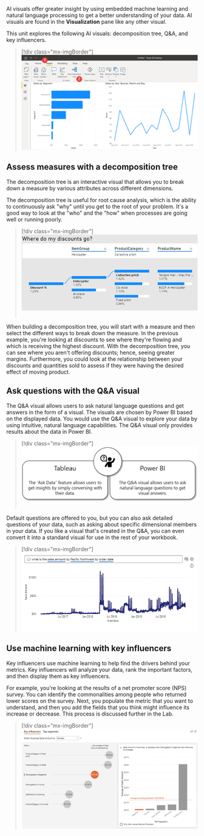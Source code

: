 AI visuals offer greater insight by using embedded machine learning and natural language processing to get a better understanding of your data. AI visuals are found in the **Visualization** pane like any other visual.

This unit explores the following AI visuals: decomposition tree, Q&A, and key influencers.

> [!div class="mx-imgBorder"]
> [![AI visuals can be found under Insert>AI Visuals on the ribbon.](../media/ai-visuals.png)](../media/ai-visuals.png#lightbox)

## Assess measures with a decomposition tree

The decomposition tree is an interactive visual that allows you to break down a measure by various attributes across different dimensions. 

The decomposition tree is useful for root cause analysis, which is the ability to continuously ask "why" until you get to the root of your problem. It's a good way to look at the "who" and the "how" when processes are going well or running poorly.

> [!div class="mx-imgBorder"]
> [![Decomposition trees let users visualize data cross multiple dimensions.](../media/decomposition-tree.png)](../media/decomposition-tree.png#lightbox) 

When building a decomposition tree, you will start with a measure and then select the different ways to break down the measure. In the previous example, you're looking at discounts to see where they're flowing and which is receiving the highest discount. With the decomposition tree, you can see where you aren't offering discounts; hence, seeing greater margins. Furthermore, you could look at the relationship between your discounts and quantities sold to assess if they were having the desired effect of moving product.

## Ask questions with the Q&A visual

The Q&A visual allows users to ask natural language questions and get answers in the form of a visual. The visuals are chosen by Power BI based on the displayed data. You would use the Q&A visual to explore your data by using intuitive, natural language capabilities. The Q&A visual only provides results about the data in Power BI.

> [!div class="mx-imgBorder"]
> [![The Q&A visuals are similar to the Tableau Ask Data feature.](../media/ask-data-vs-q&a-visual.png)](../media/ask-data-vs-q&a-visual.png#lightbox) 

Default questions are offered to you, but you can also ask detailed questions of your data, such as asking about specific dimensional members in your data. If you like a visual that's created in the Q&A, you can even convert it into a standard visual for use in the rest of your workbook.

> [!div class="mx-imgBorder"]
> [![Q&A visuals let users ask natural language questions and the results return as visuals.](../media/q&a.png)](../media/q&a.png#lightbox)

## Use machine learning with key influencers

Key influencers use machine learning to help find the drivers behind your metrics. Key influencers will analyze your data, rank the important factors, and then display them as key influencers.

For example, you're looking at the results of a net promoter score (NPS) survey. You can identify the commonalities among people who returned lower scores on the survey. Next, you populate the metric that you want to understand, and then you add the fields that you think might influence its increase or decrease. This process is discussed further in the Lab.

> [!div class="mx-imgBorder"]
> [![Key influencers visuals help users understand the factors that drive a metric you are interested in.](../media/key-influencers.png)](../media/key-influencers.png#lightbox)
